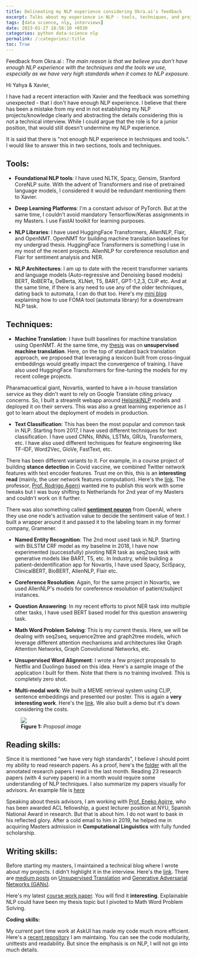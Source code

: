 ```yaml
---
title: Delineating my NLP experience considering Okra.ai's feedback
excerpt: Talks about my experience in NLP - tools, techniques, and projects.
tags: [data science, nlp, interviews]
date: 2023-01-27 18:58:10 +0530
categories: python data-science nlp
permalink: /:categories/:title
toc: True
---
```


Feedback from Okra.ai : _The main reason is that we believe you don't have enough NLP experience with the techniques and the tools we use, especially as we have very high standards when it comes to NLP exposure._


Hi Yahya & Xavier,

I have had a recent interaction with Xavier and the feedback was something unexpected - that I don't have enough NLP experience.  I believe that there has been a mistake from my end in not establishing my NLP projects/knowledge clearly and abstracting the details considering this is not a technical interview. While I could argue that the role is for a junior position, that would still doesn't undermine my NLP experience.

It is said that there is "not enough NLP experience in techniques and tools.". I would like to answer this in two sections, tools and techniques.

## Tools:

* __Foundational NLP tools__: I have used NLTK, Spacy, Gensim, Stanford CoreNLP suite. With the advent of Transformers and rise of pretrained language models, I considered it would be redundant mentioning them to Xavier.

* __Deep Learning Platforms__: I'm a constant advisor of PyTorch. But at the same time, I couldn't avoid mandatory Tensorflow/Keras assignments in my Masters. I use FastAI toolkit for learning purposes.
* __NLP Libraries__: I have used HuggingFace Transformers, AllenNLP, Flair, and OpenNMT. OpenNMT for building machine translation baselines for my undergrad thesis. HuggingFace Transformers is something I use in my most of the recent projects. AllenNLP for coreference resolution and Flair for sentiment analysis and NER.
* __NLP Architectures__: I am up to date with the recent transformer variants and language models (Auto-regressive and Denoising based models) BERT, RoBERTa, DeBerta, XLNet, T5, BART, GPT-1,2,3, CLIP etc. And at the same time, if there is any need to use any of the older techniques, dating back to automata, I can do that too. Here's my [mini blog](https://gitlost-murali.github.io/blogs/python/data-science/nlp/foma) explaining how to use FOMA tool (automata library) for a downstream NLP task.

## Techniques:

* __Machine Translation__: I have built baselines for machine translation using OpenNMT. At the same time, my [thesis](https://gitlost-murali.github.io/blogs/thesis/Undergradthesis_Murali_Manohar.pdf) was on __unsupervised machine translation__. Here, on the top of standard back translation approach, we proposed that leveraging a lexicon built from cross-lingual embeddings would greatly impact the convergence of training. I have also used HuggingFace Transformers for fine-tuning the models for my recent college projects.

Pharamacuetical giant, Novartis, wanted to have a in-house translation service as they didn't want to rely on Google Translate citing privacy concerns. So, I built a streamlit webapp around [HelsinkiNLP](https://github.com/Helsinki-NLP/Opus-MT) models and deployed it on their servers. This was also a great learning experience as I got to learn about the deployment of models in production.

* __Text Classification__: This has been the most popular and common task in NLP. Starting from 2017, I have used different techniques for text classification. I have used CNNs, RNNs, LSTMs, GRUs, Transformers, etc. I have also used different techniques for feature engineering like TF-IDF, Word2Vec, GloVe, FastText, etc.

There has been different variants to it. For example, in a course project of building __stance detection__ in Covid vaccine, we combined Twitter network features with text encoder features. Trust me on this, this is an __interesting read__ (mainly, the user network features computation). Here's the [link](https://gitlost-murali.github.io/blogs/work/Apps_1_NLP_WriteUp.pdf). The professor, [Prof. Rodrigo Agerri](https://ragerri.github.io/) wanted me to publish this work with some tweaks but I was busy shifting to Netherlands for 2nd year of my Masters and couldn't work on it further.

There was also something called [__sentiment neuron__](https://openai.com/blog/unsupervised-sentiment-neuron/) from OpenAI, where they use one node's activation value to decide the sentiment value of text. I built a wrapper around it and passed it to the labeling team in my former company, Gramener.

* __Named Entity Recognition__: The 2nd most used task in NLP. Starting with BiLSTM CRF model as my baseline in 2018, I have now experimented (successfully) pivoting NER task as seq2seq task with generative models like BART, T5, etc. In Industry, while building a patient-deidentification app for Novartis, I have used Spacy, SciSpacy, ClinicalBERT, BioBERT, AllenNLP, Flair etc. 

* __Coreference Resolution__: Again, for the same project in Novartis, we used AllenNLP's models for coreference resolution of patient/subject instances.

* __Question Answering__: In my recent efforts to pivot NER task into multiple other tasks, I have used BERT based model for this question answering task.

* __Math Word Problem Solving__: This is my current thesis. Here, we will be dealing with seq2seq, sequence2tree and graph2tree models, which leverage different attention mechanisms and architectures like Graph Attention Networks, Graph Convolutional Networks, etc. 

* __Unsupervised Word Alignment__: 
I wrote a few project proposals to Netflix and Duolingo based on this idea. Here's a sample image of the application I built for them. Note that there is no training involved. This is completely zero shot.

* __Multi-modal work__: We built a MEME retrieval system using CLIP, sentence embeddings and presented our poster. This is again a __very interesting work__. Here's the [link](https://gitlost-murali.github.io/blogs/work/memeR_poster.pdf). We also built a demo but it's down considering the costs.

<figure>
    <a href="{{ site.url }}/{{ site.baseurl }}/work/proposal.png"><img src="{{ site.url }}/{{ site.baseurl }}/work/proposal.png"></a>
    <figcaption><b>Figure 1:</b> <i> Proposal image </i></figcaption>
</figure>

## Reading skills:

Since it is mentioned "we have very high standards", I believe I should point my ability to read research papers. As a proof, here's the [folder](https://drive.google.com/drive/folders/1gWj4l2rMof41c9vRaI0uMqVcNcMz0NqS?usp=share_link) with all the annotated research papers I read in the last month. Reading 23 research papers (with 4 survey papers) in a month would require some understanding of NLP techniques. I also summarize my papers visually for advisors. An example file is [here](https://drive.google.com/drive/folders/1gWj4l2rMof41c9vRaI0uMqVcNcMz0NqS?usp=share_link)

Speaking about thesis advisors, I am working with [Prof. Eneko Agirre](https://eagirre.github.io/), who has been awarded ACL fellowship, a guest lecturer position at NYU, Spanish National Award in research. But that is about him. I do not want to bask in his reflected glory. After a cold email to him in 2019, he helped me in acquiring Masters admission in __Computational Linguistics__ with fully funded scholarship.

## Writing skills:

Before starting my masters, I maintained a technical blog where I wrote about my projects. I didn't highlight it in the interview. Here's the [link](https://gitlost-murali.github.io/blogs/). There are [medium posts](https://medium.com/@kmanoharmurali) on [Unsupervised Translation](https://medium.com/@kmanoharmurali/an-overview-of-unsupervised-machine-translation-mt-f3298dcd6206) and [Generative Adversarial Networks (GANs)](https://medium.com/@kmanoharmurali/friendly-introduction-to-gans-357cf0a99a6e).

Here's my latest [course work paper](https://gitlost-murali.github.io/blogs/work/LfD_Final_Project.pdf). You will find it __interesting__. Explainable NLP could have been my thesis topic but I pivoted to Math Word Problem Solving.

__Coding skills:__

My current part time work at AskUI has made my code much more efficient. Here's a [recent repository](https://github.com/gitlost-murali/thesiscode/tree/main/t5-scripts) I am maintaing. You can see the code modularity, unittests and readability. But since the emphasis is on NLP, I will not go into much details.
